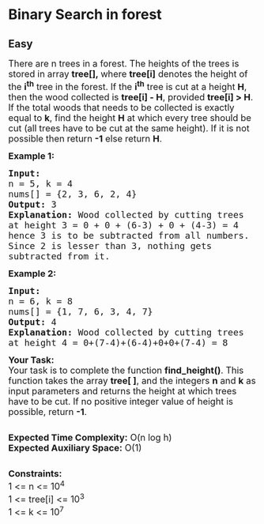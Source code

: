 # Binary Search in forest
## Easy 
<div class="problem-statement" style="user-select: auto;">
                <p style="user-select: auto;"></p><p style="user-select: auto;"><span style="font-size: 18px; user-select: auto;">There are n trees in a forest. The heights of the trees is stored in array <strong style="user-select: auto;">tree[],&nbsp;</strong>where <strong style="user-select: auto;">tree[i]</strong>&nbsp;denotes the height of the&nbsp;<strong style="user-select: auto;">i<sup style="user-select: auto;">th</sup></strong>&nbsp;tree in the&nbsp;forest</span><span style="font-size: 18px; user-select: auto;">. If the&nbsp;<strong style="user-select: auto;">i<sup style="user-select: auto;">th</sup></strong>&nbsp;tree is cut at a height <strong style="user-select: auto;">H</strong>, then the&nbsp;wood collected is <strong style="user-select: auto;">tree[i] - H</strong>, provided&nbsp;<strong style="user-select: auto;">tree[i] &gt; H</strong>. If the total woods that needs to be collected is exactly equal to&nbsp;<strong style="user-select: auto;">k</strong>,&nbsp;find the height&nbsp;<strong style="user-select: auto;">H</strong> at which every tree should be cut (all trees have to be cut at the same height).&nbsp;If it is not possible then return&nbsp;<strong style="user-select: auto;">-1</strong>&nbsp;else return <strong style="user-select: auto;">H</strong>.</span></p>

<p style="user-select: auto;"><span style="font-size: 18px; user-select: auto;"><strong style="user-select: auto;">Example 1:</strong></span></p>

<pre style="user-select: auto;"><span style="font-size: 18px; user-select: auto;"><strong style="user-select: auto;">Input:
</strong>n = 5, k = 4
nums[] = {2, 3, 6, 2, 4}
<strong style="user-select: auto;">Output: </strong>3<strong style="user-select: auto;">
Explanation: </strong>Wood collected by cutting trees
at height 3 = 0 + 0 + (6-3) + 0 + (4-3) = 4
hence 3 is to be subtracted from all numbers.
Since 2 is lesser than 3, nothing gets
subtracted from it.</span></pre>

<p style="user-select: auto;"><span style="font-size: 18px; user-select: auto;"><strong style="user-select: auto;">Example 2:</strong></span></p>

<pre style="user-select: auto;"><span style="font-size: 18px; user-select: auto;"><strong style="user-select: auto;">Input:
</strong>n = 6, k = 8
nums[] = {1, 7, 6, 3, 4, 7}
<strong style="user-select: auto;">Output: </strong>4<strong style="user-select: auto;">
</strong><strong style="user-select: auto;">Explanation: </strong>Wood collected by cutting trees
at height 4 = 0+(7-4)+(6-4)+0+0+(7-4) = 8</span></pre>

<p style="user-select: auto;"><span style="font-size: 18px; user-select: auto;"><strong style="user-select: auto;">Your Task:</strong><br style="user-select: auto;">
Your task is to complete the function <strong style="user-select: auto;">find_height()</strong>. This function takes the array <strong style="user-select: auto;">tree[ ]</strong>, and the integers <strong style="user-select: auto;">n</strong> and <strong style="user-select: auto;">k</strong> as input parameters and returns the height at which trees have to be cut. If no positive integer value of height is possible, return <strong style="user-select: auto;">-1</strong>.</span></p>

<p style="user-select: auto;"><br style="user-select: auto;">
<span style="font-size: 18px; user-select: auto;"><strong style="user-select: auto;">Expected Time Complexity:</strong> O(n&nbsp;log h)<br style="user-select: auto;">
<strong style="user-select: auto;">Expected Auxiliary Space:</strong> O(1)</span></p>

<p style="user-select: auto;"><br style="user-select: auto;">
<span style="font-size: 18px; user-select: auto;"><strong style="user-select: auto;">Constraints:&nbsp;</strong><br style="user-select: auto;">
1 &lt;= n &lt;= 10<sup style="user-select: auto;">4</sup><br style="user-select: auto;">
1 &lt;= tree[i] &lt;= 10<sup style="user-select: auto;">3</sup><br style="user-select: auto;">
1 &lt;= k &lt;= 10<sup style="user-select: auto;">7</sup></span></p>
 <p style="user-select: auto;"></p>
            </div>